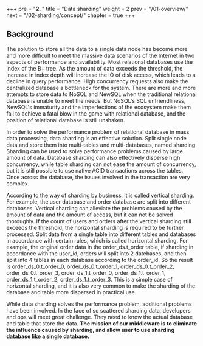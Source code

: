 +++
pre = "<b>2. </b>"
title = "Data sharding"
weight = 2
prev = "/01-overview/"
next = "/02-sharding/concept/"
chapter = true
+++

## Background

The solution to store all the data to a single data node has become more and more difficult to meet the massive data scenarios of the Internet in two aspects of performance and availability.
Most relational databases use the index of the B+ tree. As the amount of data exceeds the threshold, the increase in index depth will increase the IO of disk access, which leads to a decline in query performance. High concurrency requests also make the centralized database a bottleneck for the system.
There are more and more attempts to store data to NoSQL and NewSQL when the traditional relational database is unable to meet the needs. But NoSQL's SQL unfriendliness, NewSQL's immaturity and the imperfections of the ecosystem make them fail to achieve a fatal blow in the game with relational database, and the position of relational database is still unshaken.

In order to solve the performance problem of relational database in mass data processing, data sharding is an effective solution. Split single node data and store them into multi-tables and multi-databases, named sharding.
Sharding can be used to solve performance problems caused by large amount of data. Database sharding can also effectively disperse high concurrency, while table sharding can not ease the amount of concurrency, but it is still possible to use native ACID transactions across the tables. Once across the database, the issues involved in the transaction are very complex.

According to the way of sharding by business, it is called vertical sharding. For example, the user database and order database are split into different databases. Vertical sharding can alleviate the problems caused by the amount of data and the amount of access, but it can not be solved thoroughly. If the count of users and orders after the vertical sharding still exceeds the threshold, the horizontal sharding is required to be further processed.
Split data from a single table into different tables and databases in accordance with certain rules, which is called horizontal sharding. For example, the original order data in the order_ds.t_order table, if sharding in accordance with the user_id, orders will split into 2 datebases, and then split into 4 tables in each database according to the order_id. So the result is order_ds_0.t_order_0, order_ds_0.t_order_1, order_ds_0.t_order_2, order_ds_0.t_order_3, order_ds_1.t_order_0, order_ds_1.t_order_1, order_ds_1.t_order_2, order_ds_1.t_order_3.
This is a simple case of horizontal sharding, and it is also very common to make the sharding of the database and table more dispersed in practical use.

While data sharding solves the performance problem, additional problems have been involved. In the face of so scattered sharding data, developers and ops will meet great challenge. They need to know the actual database and table that store the data. **The mission of our middleware is to eliminate the influence caused by sharding, and allow user to use sharding database like a single database.**
